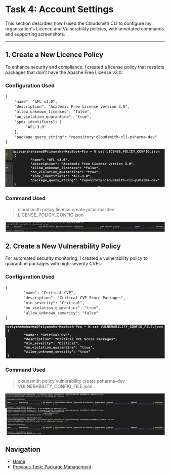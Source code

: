 # Task 4: Account Settings

This section describes how I used the Cloudsmith CLI to configure my organization's Licence and Vulnerability policies, with annotated commands and supporting screenshots.

---

## 1. Create a New Licence Policy

To enhance security and compliance, I created a license policy that restricts packages that don't have the Apache Free License v3.0:

### Configuration Used

```
{
	"name": "AFL v3.0",
	"description": "Academic Free License version 3.0",
	"allow_unknown_licenses": "false",
	"on_violation_quarantine": "true",
	"spdx_identifiers": [
		 "AFL-3.0"
	],
	"package_query_string": "repository:cloudsmith-cli-psharma-dev"
}
```

![License Policy Config](../docs/license-policy-config.png)

### Command Used

> cloudsmith policy license create psharma-dev LICENSE_POLICY_CONFIG.json


![License Policy Config](../docs/license-policy-create.png)


## 2. Create a New Vulnerability Policy

For automated security monitoring, I created a vulnerability policy to quarantine packages with high-severity CVEs:

### Configuration Used

```
{
        "name": "Critical CVE",
        "description": "Critical CVE Score Packages",
        "min_severity": "Critical",
        "on_violation_quarantine": "true",
        "allow_unknown_severity": "false"
}
```

![Vulnerability Policy Config](../docs/vulnerability-policy-config.png)

### Command Used

> cloudsmith policy vulnerability create psharma-dev VULNERABILITY_CONFIG_FILE.json


![Vulnerability Policy Create](../docs/vulnerability-policy-create.png)


## Navigation

- [Home](index.md)
- [Previous Task: Package Management](CLI_Setup_And_Configuration.md)



